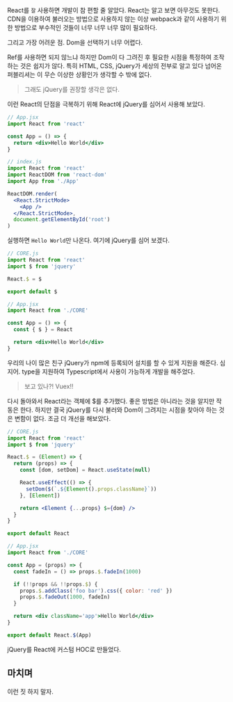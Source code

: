 React를 `잘` 사용하면 개발이 참 편할 줄 알았다. React는 알고 보면 아무것도 못한다. CDN을 이용하여 불러오는 방법으로 사용하지 않는 이상 webpack과 같이 사용하기 위한 방법으로 부수적인 것들이 너무 너무 너무 많이 필요하다.

그리고 가장 어려운 점. Dom을 선택하기 너무 어렵다.

Ref를 사용하면 되지 않느냐 하지만 Dom이 다 그려진 후 필요한 시점을 특정하여 조작하는 것은 쉽지가 않다. 특히 HTML, CSS, jQuery가 세상의 전부로 알고 있다 넘어온 퍼블리셔는 이 무슨 이상한 상황인가 생각할 수 밖에 없다.

> 그래도 jQuery를 권장할 생각은 없다.

이런 React의 단점을 극복하기 위해 React에 jQuery를 심어서 사용해 보았다.

```jsx
// App.jsx
import React from 'react'

const App = () => {
  return <div>Hello World</div>
}
```

```jsx
// index.js
import React from 'react'
import ReactDOM from 'react-dom'
import App from './App'

ReactDOM.render(
  <React.StrictMode>
    <App />
  </React.StrictMode>,
  document.getElementById('root')
)
```

실행하면 `Hello World`만 나온다. 여기에 jQuery를 심어 보겠다.

```jsx
// CORE.js
import React from 'react'
import $ from 'jquery'

React.$ = $

export default $
```

```jsx
// App.jsx
import React from './CORE'

const App = () => {
  const { $ } = React

  return <div>Hello World</div>
}
```

우리의 나이 많은 친구 jQuery가 npm에 등록되어 설치를 할 수 있게 지원을 해준다. 심지어. type을 지원하여 Typescript에서 사용이 가능하게 개발을 해주었다.

> 보고 있나?! Vuex!!

다시 돌아와서 React라는 객체에 $를 추가했다. 좋은 방법은 아니라는 것을 알지만 작동은 한다. 하지만 결국 jQuery를 다시 불러와 Dom이 그려지는 시점을 찾아야 하는 것은 변함이 없다. 조금 더 개선을 해보았다.

```jsx
// CORE.js
import React from 'react'
import $ from 'jquery'

React.$ = (Element) => {
  return (props) => {
    const [dom, setDom] = React.useState(null)

    React.useEffect(() => {
      setDom($(`.${Element().props.className}`))
    }, [Element])

    return <Element {...props} $={dom} />
  }
}

export default React
```

```jsx
// App.jsx
import React from './CORE'

const App = (props) => {
  const fadeIn = () => props.$.fadeIn(1000)

  if (!!props && !!props.$) {
    props.$.addClass('foo bar').css({ color: 'red' })
    props.$.fadeOut(1000, fadeIn)
  }

  return <div className='app'>Hello World</div>
}

export default React.$(App)
```

jQuery를 React에 커스텀 HOC로 만들었다.

## 마치며

이런 짓 하지 말자.
